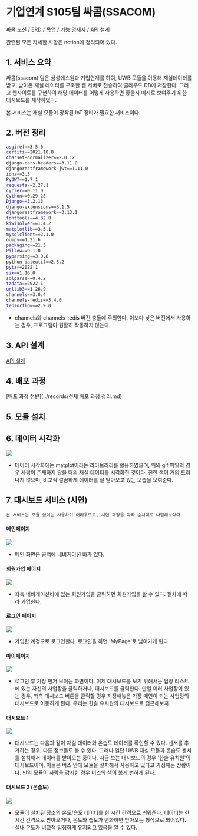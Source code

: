 # 기업연계 S105팀 싸콤(SSACOM)



[싸콤 노션 / ERD / 목업 / 기능 명세서 / API 설계](https://ninth-tax-ce2.notion.site/c000cf794ec14a3e875947da995ed7ce)

관련된 모든 자세한 사항은 notion에 정리되어 있다.








## 1. 서비스 요약

 싸콤(ssacom) 팀은 삼성에스원과 기업연계를 하여, UWB 모듈을 이용해 재실데이터를 받고, 받아온 재실 데이터를 구축한 웹 서버로 전송하여 클라우드 DB에 저장한다. 그리고 웹사이트를 구현하여 해당 데이터를 어떻게 사용하면 좋을지 예시로 보여주기 위한 대시보드를 제작하였다.

 본 서비스는 재실 모듈이 장착된 IoT 장비가 필요한 서비스이다.







## 2. 버전 정리

```bash
asgiref==3.5.0
certifi==2021.10.8
charset-normalizer==2.0.12
django-cors-headers==3.11.0
djangorestframework-jwt==1.11.0
idna==3.3
PyJWT==1.7.1
requests==2.27.1
cycler==0.11.0
Cython==0.29.28
Django==3.2.13
django-extensions==3.1.5
djangorestframework==3.13.1
fonttools==4.32.0
kiwisolver==1.4.2
matplotlib==3.5.1
mysqlclient==2.1.0
numpy==1.21.6
packaging==21.3
Pillow==9.1.0
pyparsing==3.0.8
python-dateutil==2.8.2
pytz==2022.1
six==1.16.0
sqlparse==0.4.2
tzdata==2022.1
urllib3==1.26.9
channels==3.0.4
channels-redis==3.4.0
tensorflow==2.9.0
```

- channels와 channels-redis 버전 충돌에 주의한다. 이보다 낮은 버전에서 사용하는 경우, 프로그램이 원활히 작동하지 않는다.









## 3. API 설계

[API 설계](https://www.notion.so/7136f146e4a34c0dbe6b9d2deccb8ae9)







## 4. 배포 과정

[배포 과정 전반](../records/전체 배포 과정 정리.md)







## 5. 모듈 설치









## 6. 데이터 시각화

![](records/assets/nopersondata.gif)

- 데이터 시각화에는 matplot이라는 라이브러리를 활용하였으며, 위의 gif 파일의 경우 사람이 존재하지 않을 때의 재실 데이터를 시각화한 것이다. 진한 색이 거의 드러나지 않으며, 비교적 깔끔하게 데이터를 잘 받아오고 있는 모습을 보여준다.













## 7. 대시보드 서비스 (시연)

```
본 서비스는 모듈 없이는 사용하기 어려우므로, 시연 과정을 따라 순서대로 나열해보았다.
```



#### 메인페이지

![](records/assets/mainpage.png)

- 메인 화면은 공백에 네비게이션 바가 있다.





#### 회원가입 페이지

![](records/assets/signup.png)

- 좌측 네비게이션바에 있는 회원가입을 클릭하면 회원가입을 할 수 있다. 절차에 따라 가입한다.



#### 로그인 페이지

![](records/assets/login.png)

- 가입한 계정으로 로그인한다. 로그인을 하면 'MyPage'로 넘어가게 된다.





#### 마이페이지

![](records/assets/mypage.png)

- 로그인 후 가장 먼저 보이는 화면이다. 이제 대시보드를 보기 위해서는 업장 리스트에 있는 자신의 사업장을 클릭하거나, 대시보드를 클릭한다. 만일 여러 사업장이 있는 경우, 좌측 대시보드 버튼을 클릭할 경우 지정해놓은 가장 메인이 되는 사업장의 대시보드로 이동하게 된다. 우리는 한솔 유치원의 대시보드로 접근해보자.





#### 대시보드 1

![](records/assets/dashboard.PNG)

- 대시보드는 다음과 같이 재실 데이터와 온습도 데이터를 확인할 수 있다. 센서를 추가하는 경우, 다른 정보들도 볼 수 있다. 그러나 일단 UWB 재실 모듈과 온습도 센서를 설치해서 데이터를 받아오는 중이다. 지금 보는 대시보드의 경우 '한솔 유치원'의 대시보드이며, 이들은 버스 안에 모듈을 설치해서 사용하고 있다고 가정해둔 상황이다. 만약 모듈이 사람을 감지한 경우 버스의 색이 붉게 변하게 된다.





#### 대시보드 2 (온습도)

![](records/assets/dashboard2.png)

- 모듈이 설치된 장소의 온도/습도 데이터를 한 시간 간격으로 띄워준다. 데이터는 한 시간 간격으로 받아오거나, 온도와 습도가 변화하면 받아오는 형식으로 되어있다. 실내 온도가 비교적 일정하게 유지되고 있음을 알 수 있다.